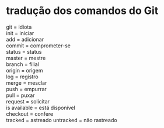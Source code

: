 # tradução dos comandos do Git
git     = idiota<br>
init    = iniciar<br>
add     = adicionar<br>
commit  = comprometer-se<br>
status  = status<br>
master  = mestre<br>
branch  = filial<br>
origin  = origem<br>
log     = registro<br>
merge   = mesclar<br>
push    = empurrar<br>
pull    = puxar<br>
request = solicitar<br>
is available = está disponível<br>
checkout = confere<br>
tracked = astreado
untracked = não rastreado
 
